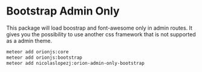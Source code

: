 Bootstrap Admin Only
====================

This package will load boostrap and font-awesome only in admin routes.
It gives you the possibility to use another css framework that is not supported as a admin theme.

```sh
meteor add orionjs:core
meteor add orionjs:bootstrap
meteor add nicolaslopezj:orion-admin-only-bootstrap
```
